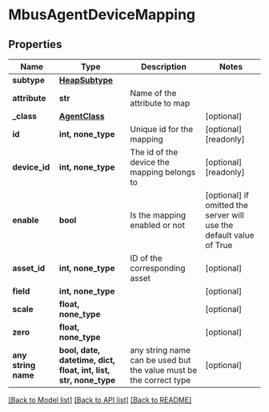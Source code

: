 # MbusAgentDeviceMapping


## Properties
Name | Type | Description | Notes
------------ | ------------- | ------------- | -------------
**subtype** | [**HeapSubtype**](HeapSubtype.md) |  | 
**attribute** | **str** | Name of the attribute to map | 
**_class** | [**AgentClass**](AgentClass.md) |  | [optional] 
**id** | **int, none_type** | Unique id for the mapping | [optional] [readonly] 
**device_id** | **int, none_type** | The id of the device the mapping belongs to | [optional] [readonly] 
**enable** | **bool** | Is the mapping enabled or not | [optional]  if omitted the server will use the default value of True
**asset_id** | **int, none_type** | ID of the corresponding asset | [optional] 
**field** | **int, none_type** |  | [optional] 
**scale** | **float, none_type** |  | [optional] 
**zero** | **float, none_type** |  | [optional] 
**any string name** | **bool, date, datetime, dict, float, int, list, str, none_type** | any string name can be used but the value must be the correct type | [optional]

[[Back to Model list]](../README.md#documentation-for-models) [[Back to API list]](../README.md#documentation-for-api-endpoints) [[Back to README]](../README.md)



